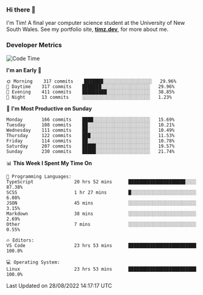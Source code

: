 ### Hi there 👋

I'm Tim! A final year computer science student at the University of New South
Wales. See my portfolio site, <strong><a href="https://timz.dev">timz.dev</a></strong>,
for more about me.

### Developer Metrics

<!-- [![Top Languages](https://github-readme-stats.vercel.app/api/wakatime?username=Tymotex&langs_count=5&custom_title=Top%205%20Languages&hide=Other&theme=material-palenight)](https://github.com/anuraghazra/github-readme-stats) -->

<!--START_SECTION:waka-->
![Code Time](http://img.shields.io/badge/Code%20Time-997%20hrs%2024%20mins-blue)

**I'm an Early 🐤** 

```text
🌞 Morning    317 commits    ███████░░░░░░░░░░░░░░░░░░   29.96% 
🌆 Daytime    317 commits    ███████░░░░░░░░░░░░░░░░░░   29.96% 
🌃 Evening    411 commits    █████████░░░░░░░░░░░░░░░░   38.85% 
🌙 Night      13 commits     ░░░░░░░░░░░░░░░░░░░░░░░░░   1.23%

```
📅 **I'm Most Productive on Sunday** 

```text
Monday       166 commits    ████░░░░░░░░░░░░░░░░░░░░░   15.69% 
Tuesday      108 commits    ██░░░░░░░░░░░░░░░░░░░░░░░   10.21% 
Wednesday    111 commits    ██░░░░░░░░░░░░░░░░░░░░░░░   10.49% 
Thursday     122 commits    ███░░░░░░░░░░░░░░░░░░░░░░   11.53% 
Friday       114 commits    ██░░░░░░░░░░░░░░░░░░░░░░░   10.78% 
Saturday     207 commits    █████░░░░░░░░░░░░░░░░░░░░   19.57% 
Sunday       230 commits    █████░░░░░░░░░░░░░░░░░░░░   21.74%

```


📊 **This Week I Spent My Time On** 

```text
💬 Programming Languages: 
TypeScript               20 hrs 52 mins      █████████████████████░░░░   87.38% 
SCSS                     1 hr 27 mins        █░░░░░░░░░░░░░░░░░░░░░░░░   6.08% 
JSON                     45 mins             ░░░░░░░░░░░░░░░░░░░░░░░░░   3.15% 
Markdown                 38 mins             ░░░░░░░░░░░░░░░░░░░░░░░░░   2.69% 
Other                    7 mins              ░░░░░░░░░░░░░░░░░░░░░░░░░   0.55%

🔥 Editors: 
VS Code                  23 hrs 53 mins      █████████████████████████   100.0%

💻 Operating System: 
Linux                    23 hrs 53 mins      █████████████████████████   100.0%

```


 Last Updated on 28/08/2022 14:17:17 UTC
<!--END_SECTION:waka-->

<!-- [![Tymotex's GitHub stats](https://github-readme-stats.vercel.app/api?username=Tymotex)](https://github.com/anuraghazra/github-readme-stats) -->
